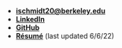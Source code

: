 ---
---
&nbsp;
- **[ischmidt20@berkeley.edu](mailto:ischmidt20@berkeley.edu)**
- **[LinkedIn](https://www.linkedin.com/in/isaac-schmidt-606ab5172/)**
- **[GitHub](https://github.com/ischmidt20)**
- **[Résumé](assets/resume.pdf)** (last updated 6/6/22)
